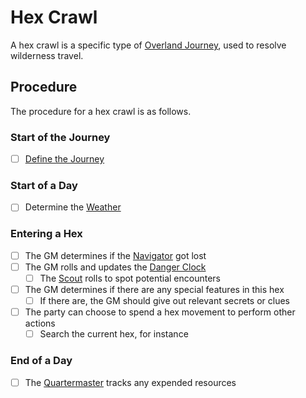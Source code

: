 # Hex Crawl

A hex crawl is a specific type of [Overland Journey](Overland%20Journeys.md), used to resolve wilderness travel.

## Procedure

The procedure for a hex crawl is as follows.

### Start of the Journey

- [ ] [Define the Journey](Overland%20Journeys.md#Define%20the%20Journey)

### Start of a Day

- [ ] Determine the [Weather](../Hazards/Weather.md)

### Entering a Hex

- [ ] The GM determines if the [Navigator](Overland%20Journeys.md#Navigator) got lost
- [ ] The GM rolls and updates the [Danger Clock](Danger%20Clock.md)
	- [ ] The [Scout](Overland%20Journeys.md#Scout) rolls to spot potential encounters
- [ ] The GM determines if there are any special features in this hex
	- [ ] If there are, the GM should give out relevant secrets or clues
- [ ] The party can choose to spend a hex movement to perform other actions
	- [ ] Search the current hex, for instance

### End of a Day

- [ ] The [Quartermaster](Overland%20Journeys.md#Quartermaster) tracks any expended resources
